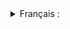 <details>
  <summary>Français :</summary>
# [Fonctionnalités du moulpack v2.0]
*(du plus au moins utile (subjectivement ⚠️|| chiant à lire ||⚠️))*
*(n'est pas un changelog, résume juste ~tout~ ce qui est inclu)*
- Jusqu'à 50 joueurs sur le même lobby
- Nouvelles lunes
 - Kast (difficulté élevée, bug : les éclairs peuvent frapper à l'intérieur du bâtiment)
 - Orion (difficulté similaire à Titan)
 - E Gypt (entre Offense et Dine)
 - Ducks (difficulté similaire à Offense ?)
 - Aquatis (difficulté similaire à Vow ? bug : éclairs)
 - Wateridge (intégrée au mod supportant l'ajout de lunes, semble overcheatée)
 - Castle Grounds (...)
- Nouveaux mobs
 - Dont mimics
- Masqued et Braken améliorés
- Plein de cosmétiques
 - Pour les équiper, cliquer sur l'icone de joueur à droite dans le menu
- Des tenues à gogo, cliquer sur b et n pour changer de page sur le porte-manteau
 - La tenue équipée est sauvegardée entre les sessions de jeu
- Plus d'emotes, appuyer sur le reste des touches numériques [bug parfois] pour en jouer certaines ou appuyer sur V pour afficher la roue des emotes
- Shop de "fin de jeu" en tapant lgu dans la console
- Unités métriques et format 24h
- Bodycams des joueurs visibles sur l'écran du monitor, changer de joueur pour changer de POV (la résolution des caméras est améliorée mais leur fréquence largement réduite)
- D'autres joueurs peuvent rejoindre lorsque le vaisseau est en orbite
 - Cette fonctionnalité cause parfois un bug d'affichage du nom des joueurs sur le moniteur, relancer la session est la seule solution
- Possibilité de regarder les ennemis en appuyant sur E sur l'écran de mort
- ~~Taper F5 pour passer en vue 3e personne~~ [incompatible]
- La capacité des inhalateurs et des sprays est maintenant affichée 
- Correction des bugs de lampes de poche s'allumant de façon erratique
- Appuyer sur ° ou + (- ou + en qwerty (numpad exclu)) pour modifier le volume des appareils électroniques à usage récréatif (dont boombox)
</details>
